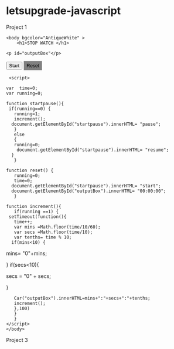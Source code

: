 # letsupgrade-javascript
Project 1
<!doctype html>
 <html lang="en">
                      
  <head>                
  <meta charset="utf-8">
  <meta name="viewport" content="width=device-width, initial-scale=1, shrink-to-fit=no">

 <title> project 1</title>
    <style>
   
      
      body {
    font-family: 'Poppins', sans-serif;
    
     
}



h1{
    color: rgb(49, 49, 49);
    margin-top: 40px;
    text-align: center;
    font-size: 32px;
}

.input-group{
    
    margin: 50px 0px;
}

.input-group input{
    height: 45px;
    
}

.btn-add{

    background-color: blue;
    color: white;
    padding: 0px 63px;
}

.btn-remove{

    background-color: red;
    color: white;
    padding: 0px 50px;
}

ul{
    display: flex;
    -ms-flex-direction: column;
    flex-direction: column;
    padding-left: 0;
    margin-bottom: 0;

    
}
li{
    position: relative;
    display: block;
    padding: 10px 20px;
    margin-bottom: 10px;
    background-color:
    #fff;
    border: 1px solid
    rgba(0,0,0,.125);
    border-top-left-radius: .25rem;
    border-top-right-radius: .25rem;
    border-bottom-left-radius: .25rem;
    border-bottom-right-radius: .25rem;
    
}



      
    </style>
      </head>
                      
      <body>              
     <div class="container">
      <div class="row">
         <h1> Add & Remove Items From List Using JavaScript</h1>
    <hr>                   
     <div class="input-group">
     <input type="text" class="form-control" id="candidate" required>
      <button onclick="addItem()" class="btn btn-add" type="button">Add Item</button>
    <button onclick="removeItem()" class="btn btn-remove" type="button">Remove Item</button>
        </div>
       <ul id="dynamic-list">
       </ul>
                      
  </div>
   </div>
   </div>
     <script>
                      
      function addItem() {
      var ul = document.getElementById("dynamic-list");
      var candidate = document.getElementById("candidate");
      var li = document.createElement("li");
      li.setAttribute('id', candidate.value);
      li.appendChild(document.createTextNode(candidate.value));
      ul.appendChild(li);
  }
  
  
  function removeItem() {
      var ul = document.getElementById("dynamic-list");
      var candidate = document.getElementById("candidate");
      var item = document.getElementById(candidate.value);
      ul.removeChild(item);
  }


              </script>        
                      </body>

                      </html>
               
                    
           Project 2
           
      <!DOCTYPE html>

<html>
    <head>
    <style>
        #outputBox {
    width : 150px;
    height : 25px;
 background-color:  DarkGoldenRod;
   border: 1px solid ;

 text-align:center;
}

body { 
font-family: 'Poppins', sans-serif; 
background: rgb(107,186,222); 
background: -moz-linear-gradient(90deg, rgba(107,186,222,1) 0%, rgba(232,156,205,1) 100%); 
background: -webkit-linear-gradient(90deg, rgba(107,186,222,1) 0%, rgba(232,156,205,1) 100%); 
background: linear-gradient(90deg, rgba(107,186,222,1) 0%, rgba(232,156,205,1) 100%); 
filter: progid:DXImageTransform.Microsoft.gradient(startColorstr="#6bbade",endColorstr="#e89ccd",GradientType=1); 
} 


#startpause{
    background-color: Grey;
    width : 50px;
    height : 25px;
    border : 1px solid #999;

}
#reset{
background-color: Grey;
    width : 50px;
    height : 25px;
    border : 1px solid #999;

}

        
</style>
        <meta http-equiv="CONTENT-TYPE" content="text/html; charset=UTF-8">
        <title> STOP WATCH PROJECT 2 </title>
    </head>

    <body bgcolor="AntiqueWhite" >
        <h1>STOP WATCH </h1>
     
    <p id="outputBox"</p>
   <div class="container">  
    <button id="startpause" onclick="startpause()" > Start </button>
    <button id="reset" onclick="reset()">Reset</button> 
    </div>
     
     <script> 
         
    var  time=0;
    var running=0;
    
    function startpause(){
     if(running==0) {
       running=1;
       increment();
      document.getElementById("startpause").innerHTML= "pause";
       }
       else 
       {
       running=0;
        document.getElementById("startpause").innerHTML= "resume";
      }
       }

    function reset() {
       running=0;
       time=0;
      document.getElementById("startpause").innerHTML= "start";
      document.getElementById("outputBox").innerHTML= "00:00:00";
       }

    function increment(){
       if(running ==1) {
     setTimeout(function(){
       time++;
       var mins =Math.floor(time/10/60);
       var secs =Math.floor(time/10);
       var tenths= time % 10;
      if(mins<10) {
 mins= "0"+mins;

}
if(secs<10){

secs = "0" + secs;

}


       Car("outputBox").innerHTML=mins+":"+secs+":"+tenths;
       increment();
       },100)
       }
       }
    </script>
    </body>
</html>
 
 
 
 
 
 Project 3
 
 <!DOCTYPE html>

<html>
    <head> 
      <meta http-equiv="CONTENT-TYPE" content="text/html; charset=UTF-8">
        <title> project 3</title>
     <style>
         
h1 {
   text-align :center;
}
      
#btn{

  background-color: Cyan;
  height : 100px;
   width : 250px;
   font-size : 15px;
   margin : 0 auto;

}
#container{
     background-color: blue;
    
     height :100px;
     width: 250px;
    margin:0 auto;
   text-align: center;


}
#output{

   background-color: Cyan;
   height : 100px;
   width : 250px;
   margin : 0 auto;

}     

     </style>
    </head>
    
    <body bgcolor="Beige">
        <h1>Quotus</h1>
   <div id="container">
     
     <div id="output">  welcome To My Quatos</div>
       <button id="btn">press the next Quotus </button>
   </div>
       
        
   <script>
   
    let btn = document.getElementById("btn");
    let output = document.getElementById("output");
    let quotes= [
       
       '“The purpose of our lives is to be happy.” — Dalai Lama',

'“Life is what happens when you’re busy making other plans.” — John Lennon',

'“Get busy living or get busy dying.” — Stephen King',

 '“You only live once, but if you do it right, once is enough.” — Mae West',

'“Many of life’s failures are people who did not realize how close they were to success when they gave up.”– Thomas A. Edison',

'If you want to live a happy life, tie it to a goal, not to people or things.”– Albert Einstein',

' “Never let the fear of striking out keep you from playing the game.”– Babe Ruth',
       
'“Money and success don’t change people; they merely amplify what is already there.” — Will Smith',

'“Your time is limited, so don’t waste it living someone else’s life. Don’t be trapped by dogma – which is living with the results of other people’s thinking.” – Steve Jobs',

'“The purpose of our lives is to be happy.” — Dalai Lama',

' “Life is what happens when you’re busy making other plans.” — John Lennon',
       
 '“Get busy living or get busy dying.” — Stephen King',

' “You only live once, but if you do it right, once is enough.” — Mae West',

'“Many of life’s failures are people who did not realize how close they were to success when they gave up.”– Thomas A. Edison',


'“If you want to live a happy life, tie it to a goal, not to people or things.”– Albert Einstein',
       
'“Never let the fear of striking out keep you from playing the game.”– Babe Ruth',

'“Money and success don’t change people; they merely amplify what is already there.” — Will Smith',

' “Your time is limited, so don’t waste it living someone else’s life. Don’t be trapped by dogma – which is living with the results of other people’s thinking.” – Steve Jobs',

'“Not how long, but how well you have lived is the main thing.” — Seneca',

' “If life were predictable it would cease to be life, and be without flavor.” – Eleanor Roosevelt',

'“The whole secret of a successful life is to find out what is one’s destiny to do, and then do it.”– Henry Ford',

'“In order to write about life first you must live it.”– Ernest Hemingway',

'“The big lesson in life, baby, is never be scared of anyone or anything.”– Frank Sinatra'
  ];
   btn.addEventListener('click',function() {
 var randomQuote= quotes[Math.floor(Math.random() * quotes.length)]

output.innerHTML=randomQuote;

})     
   </script>
    </body>
</html>

 
 
 

